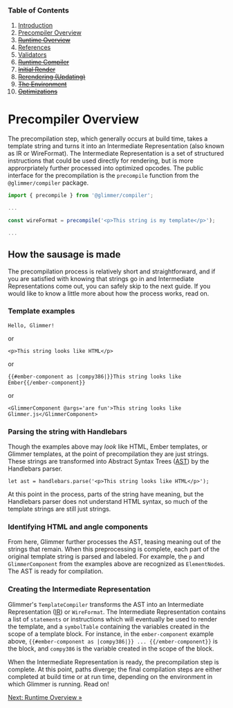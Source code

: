 ### Table of Contents

1. [Introduction](./01-introduction.md)
2. [Precompiler Overview](./02-precompiler-overview.md)
3. [~~Runtime Overview~~](./03-runtime-overview.md)
4. [References](./04-references.md)
5. [Validators](./05-validators.md)
6. [~~Runtime Compiler~~](./06-runtime-compiler.md)
7. [~~Initial Render~~](./07-initial-render.md)
8. [~~Rerendering (Updating)~~](./08-rerendering-updating.md)
9. [~~The Environment~~](./09-the-environment.md)
10. [~~Optimizations~~](./10-optimizations.md)

# Precompiler Overview

The precompilation step, which generally occurs at build time, takes a template string and turns it into an Intermediate Representation (also known as IR or WireFormat). The Intermediate Representation is a set of structured instructions that could be used directly for rendering, but is more approrpriately further processed into optimized opcodes. The public interface for the precompilation is the `precompile` function from the `@glimmer/compiler` package.

```js
import { precompile } from '@glimmer/compiler';

...

const wireFormat = precompile('<p>This string is my template</p>');

...
```

## How the sausage is made
The precompilation process is relatively short and straightforward, and if you are satisfied with knowing that strings go in and Intermediate Representations come out, you can safely skip to the next guide. If you would like to know a little more about how the process works, read on.

### Template examples
```
Hello, Glimmer!
```

or

```
<p>This string looks like HTML</p>
```

or

```
{{#ember-component as |compy386|}}This string looks like Ember{{/ember-component}}
```

or

```
<GlimmerComponent @args='are fun'>This string looks like Glimmer.js</GlimmerComponent>
```

### Parsing the string with Handlebars

Though the examples above may _look_ like HTML, Ember templates, or Glimmer templates, at the point of precompilation they are just strings. These strings are transformed into Abstract Syntax Trees ([AST](https://en.wikipedia.org/wiki/Abstract_syntax_tree)) by the Handlebars parser.

```
let ast = handlebars.parse('<p>This string looks like HTML</p>');
```

At this point in the process, parts of the string have meaning, but the Handlebars parser does not understand HTML syntax, so much of the template strings are still just strings.

### Identifying HTML and angle components

From here, Glimmer further processes the AST, teasing meaning out of the strings that remain. When this preprocessing is complete, each part of the original template string is parsed and labeled. For example, the `p` and `GlimmerComponent` from the examples above are recognized as `ElementNode`s. The AST is ready for compilation.

### Creating the Intermediate Representation

Glimmer's `TemplateCompiler` transforms the AST into an Intermediate Representation ([IR](https://en.wikipedia.org/wiki/Intermediate_representation)) or `WireFormat`. The Intermediate Representation contains a list of `statements` or instructions which will eventually be used to render the template, and a `symbolTable` containing the variables created in the scope of a template block. For instance, in the `ember-component` example above, `{{#ember-component as |compy386|}} ... {{/ember-component}}` is the block, and `compy386` is the variable created in the scope of the block.

When the Intermediate Representation is ready, the precompilation step is complete. At this point, paths diverge; the final compilation steps are either completed at build time or at run time, depending on the environment in which Glimmer is running. Read on!

[Next: Runtime Overview »](./03-runtime-overview.md)
